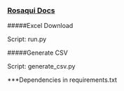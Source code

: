 ### [Rosaqui Docs]()

#####Excel Download

Script: run.py

#####Generate CSV

Script: generate_csv.py

***Dependencies in requirements.txt